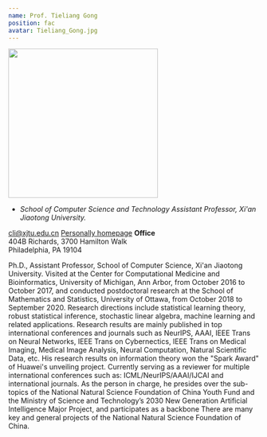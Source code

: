 ```yaml
---
name: Prof. Tieliang Gong
position: fac
avatar: Tieliang_Gong.jpg
---
```


<img width="300" src="{{site.baseurl}}/images/people/{{page.avatar}}" data-action="zoom">

- _School of Computer Science and Technology Assistant Professor, Xi'an Jiaotong University._ <br>

<!--<i class="fa fa-envelope-o"></i> `cli@xjtu.edu.cn`-->
<a href="cli@xjtu.edu.cn"><i class="fa fa-envelope-o"></i> cli@xjtu.edu.cn</a>
[<i class="fa fa-google"></i> Personally homepage](https://gong-tl.github.io/)
**Office**<br>
404B Richards, 3700 Hamilton Walk <br>
Philadelphia, PA 19104

Ph.D., Assistant Professor, School of Computer Science, Xi'an Jiaotong University. Visited at the Center for Computational Medicine and Bioinformatics, University of Michigan, Ann Arbor, from October 2016 to October 2017, and conducted postdoctoral research at the School of Mathematics and Statistics, University of Ottawa, from October 2018 to September 2020. Research directions include statistical learning theory, robust statistical inference, stochastic linear algebra, machine learning and related applications. Research results are mainly published in top international conferences and journals such as NeurIPS, AAAI, IEEE Trans on Neural Networks, IEEE Trans on Cybernectics, IEEE Trans on Medical Imaging, Medical Image Analysis, Neural Computation, Natural Scientific Data, etc. His research results on information theory won the "Spark Award" of Huawei's unveiling project. Currently serving as a reviewer for multiple international conferences such as: ICML/NeurIPS/AAAI/IJCAI and international journals. As the person in charge, he presides over the sub-topics of the National Natural Science Foundation of China Youth Fund and the Ministry of Science and Technology’s 2030 New Generation Artificial Intelligence Major Project, and participates as a backbone There are many key and general projects of the National Natural Science Foundation of China.